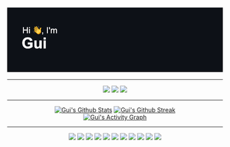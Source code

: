 [![](./header.png)](#)

<hr/>
 <p class="social" align="center">   
        <a href="mailto:gui@whosthis.dev" target="_blank"><img src="https://img.shields.io/badge/-Email-0D1117?style=for-the-badge&logo=gmail&logoColor=00B9EC"></a>
        <a href="https://www.linkedin.com/in/gbrunow" target="_blank"><img src="https://img.shields.io/badge/-LinkedIn-0D1117?style=for-the-badge&logo=linkedin&logoColor=00B9EC"></a> 
        <a href="https://www.instagram.com/gbrunow" target="_blank"><img src="https://img.shields.io/badge/-Instagram-0D1117?style=for-the-badge&logo=instagram&logoColor=00B9EC"></a>
</p>

<hr/>

<div class="content" align="center">
    <div class="stats">
        <a href="#"><img height="160" alt="Gui's Github Stats" src="https://github-readme-stats.vercel.app/api?username=gbrunow&show_icons=true&include_all_commits=true&count_private=true&theme=react&hide_border=true&bg_color=0D1117&title_color=00B9EC&icon_color=00B9EC"/></a>
        <a href="#"><img height="160" alt="Gui's Github Streak" src="https://github-readme-streak-stats.herokuapp.com/?user=gbrunow&theme=highcontrast&hide_border=true&background=0D1117&ring=00B9EC&fire=00B9EC&currStreakLabel=00B9EC"/></a>
    </div>
    <div class="contribuition">
        <a href="#"><img alt="Gui's Activity Graph" src="https://activity-graph.herokuapp.com/graph?username=gbrunow&custom_title=Gui's%20Contribution%20Graph&bg_color=0D1117&color=00B9EC&line=FFFFFF&point=00B9EC&hide_border=true" /></a>
    </div>
</div>

<hr/>

<p class="skills" align="center">
    <a href="#"><img src="https://img.shields.io/badge/-TypeScript-0D1117?style=flat-square&logo=typescript&logoColor=00B9EC"></a>
    <a href="#"><img src="https://img.shields.io/badge/-JavaScript-0D1117?style=flat-square&logo=javascript&logoColor=00B9EC"></a>
    <a href="#"><img src="https://img.shields.io/badge/-HTML5-0D1117?style=flat-square&logo=html5&logoColor=00B9EC"></a>
    <a href="#"><img src="https://img.shields.io/badge/-CSS3-0D1117?style=flat-square&logo=css3&logoColor=00B9EC"></a>
    <a href="#"><img src="https://img.shields.io/badge/-SAAS-0D1117?style=flat-square&logo=sass&logoColor=00B9EC"></a>
    <a href="#"><img src="https://img.shields.io/badge/-Node-0D1117?style=flat-square&logo=javascript&logoColor=00B9EC"></a>
    <a href="#"><img src="https://img.shields.io/badge/-Angular-0D1117?style=flat-square&logo=angular&logoColor=00B9EC"></a>
    <a href="#"><img src="https://img.shields.io/badge/-React-0D1117?style=flat-square&logo=react&logoColor=00B9EC"></a>
    <a href="#"><img src="https://img.shields.io/badge/-GitHub-0D1117?style=flat-square&logo=github&logoColor=00B9EC"></a>
    <a href="#"><img src="https://img.shields.io/badge/-Git-0D1117?style=flat-square&logo=git&logoColor=00B9EC"></a>
    <a href="#"><img src="https://img.shields.io/badge/Markdown-%230D1117.svg?style=flat-square&logo=markdown&logoColor=00B9EC"></a>
</p>
